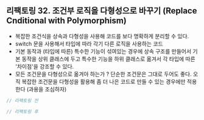 ## 리팩토링 32. 조건부 로직을 다형성으로 바꾸기 (Replace Cnditional with Polymorphism)

- 복잡한 조건식을 상속과 다형성을 사용해 코드를 보다 명확하게 분리할 수 있다.
- switch 문을 사용해서 타입에 따라 각기 다른 로직을 사용하는 코드
- 기본 동작과 (타입에 따른) 특수한 기능이 섞여있는 경우에 상속 구조를 만들어서 기본 동작을 상위 클래스에 두고 
  특수한 기능을 하위 클래스로 옮겨서 각 타입에 따른 '차이점'을 강조할 수 있다.
- 모든 조건문을 다형성으로 옮겨야 하는가 ? 단순한 조건문은 그대로 두어도 좋다.
  오직 복잡한 조건문을 다형성을 활용해 좀 더 나은 코드로 만들 수 있는 경우에만 적용한다 (과용을 조심하자)
  
````java
// 리팩토링 전

````

````java
// 리팩토링 후

````